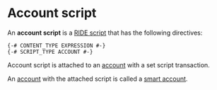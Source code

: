 # Account script

An **account script** is a [RIDE script](/ride/ride-script.md) that has the following directives:

``` ride
{-# CONTENT_TYPE EXPRESSION #-}
{-# SCRIPT_TYPE ACCOUNT #-}
```

Account script is attached to an [account](/blockchain/account.md) with a set script transaction.

An [account](/blockchain/account.md) with the attached script is called a [smart account](/blockchain/smart-account.md).
